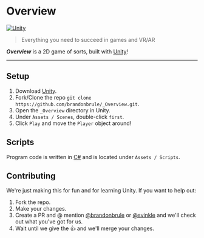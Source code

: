 # Overview

[![Unity](https://store.unity.com/themes/store/images/compare-logo.png)](https://unity3d.com/)
> Everything you need to succeed in games and VR/AR

**_Overview_** is a 2D game of sorts, built with [Unity](https://unity3d.com/)!

---

## Setup

1. Download [Unity](https://store.unity.com/).
2. Fork/Clone the repo `git clone https://github.com/brandonbrule/_Overview.git`.
3. Open the `_Overview` directory in Unity.
4.  Under `Assets / Scenes`, double-click `first`.
5. Click `Play` and move the `Player` object around!

## Scripts

Program code is written in [C#](https://docs.microsoft.com/en-us/dotnet/csharp/programming-guide/index) and is located under `Assets / Scripts`.

## Contributing

We're just making this for fun and for learning Unity. If you want to help out:

1. Fork the repo.
2. Make your changes.
3. Create a PR and @ mention [@brandonbrule](https://github.com/brandonbrule) or [@svinkle](https://github.com/svinkle) and we'll check out what you've got for us.
4. Wait until we give the 👍 and we'll merge your changes.
